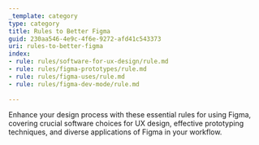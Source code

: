 ```yaml
---
_template: category
type: category
title: Rules to Better Figma
guid: 230aa546-4e9c-4f6e-9272-afd41c543373
uri: rules-to-better-figma
index:
- rule: rules/software-for-ux-design/rule.md
- rule: rules/figma-prototypes/rule.md
- rule: rules/figma-uses/rule.md
- rule: rules/figma-dev-mode/rule.md
  
---
```


Enhance your design process with these essential rules for using Figma, covering crucial software choices for UX design, effective prototyping techniques, and diverse applications of Figma in your workflow.

